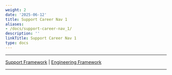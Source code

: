 ```yaml
---
weight: 2
date: '2025-06-12'
title: Support Career Nav 1
aliases:
- /docs/support-career-nav_1/
description: ''
linkTitle: Support Career Nav 1
type: docs
---
```


---

[Support Framework](/handbook/engineering/careers/matrix/support/)    |
[Engineering Framework](/handbook/engineering/careers/matrix/)

---
